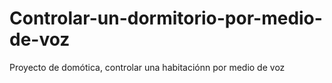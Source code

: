 # Controlar-un-dormitorio-por-medio-de-voz
Proyecto de domótica, controlar una habitaciónn por medio de voz
